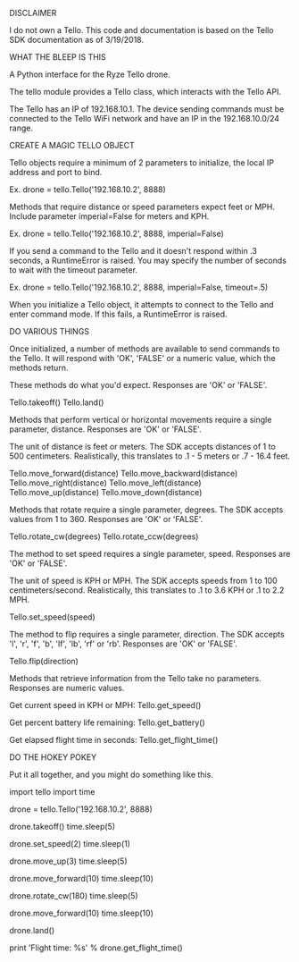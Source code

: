 DISCLAIMER

I do not own a Tello. This code and documentation is based on the Tello SDK
documentation as of 3/19/2018.

WHAT THE BLEEP IS THIS

A Python interface for the Ryze Tello drone.

The tello module provides a Tello class, which interacts with the Tello API.

The Tello has an IP of 192.168.10.1. The device sending commands must be
connected to the Tello WiFi network and have an IP in the 192.168.10.0/24
range.

CREATE A MAGIC TELLO OBJECT

Tello objects require a minimum of 2 parameters to initialize, the local IP
address and port to bind.

Ex. drone = tello.Tello('192.168.10.2', 8888)

Methods that require distance or speed parameters expect feet or MPH. Include
parameter imperial=False for meters and KPH.

Ex. drone = tello.Tello('192.168.10.2', 8888, imperial=False)

If you send a command to the Tello and it doesn't respond within .3 seconds, a
RuntimeError is raised. You may specify the number of seconds to wait with the
timeout parameter.

Ex. drone = tello.Tello('192.168.10.2', 8888, imperial=False, timeout=.5)

When you initialize a Tello object, it attempts to connect to the Tello and
enter command mode. If this fails, a RuntimeError is raised.

DO VARIOUS THINGS

Once initialized, a number of methods are available to send commands to the
Tello. It will respond with 'OK', 'FALSE' or a numeric value, which the methods
return.

These methods do what you'd expect. Responses are 'OK' or 'FALSE'.

Tello.takeoff()
Tello.land()

Methods that perform vertical or horizontal movements require a single
parameter, distance. Responses are 'OK' or 'FALSE'.

The unit of distance is feet or meters. The SDK accepts distances of 1 to 500
centimeters. Realistically, this translates to .1 - 5 meters or .7 - 16.4 feet.

Tello.move_forward(distance)
Tello.move_backward(distance)
Tello.move_right(distance)
Tello.move_left(distance)
Tello.move_up(distance)
Tello.move_down(distance)

Methods that rotate require a single parameter, degrees. The SDK accepts values
from 1 to 360. Responses are 'OK' or 'FALSE'.

Tello.rotate_cw(degrees)
Tello.rotate_ccw(degrees)

The method to set speed requires a single parameter, speed. Responses are 'OK'
or 'FALSE'.

The unit of speed is KPH or MPH. The SDK accepts speeds from 1 to 100
centimeters/second. Realistically, this translates to .1 to 3.6 KPH or .1 to 
2.2 MPH.

Tello.set_speed(speed)

The method to flip requires a single parameter, direction. The SDK accepts 'l',
'r', 'f', 'b', 'lf', 'lb', 'rf' or 'rb'. Responses are 'OK' or 'FALSE'.

Tello.flip(direction)

Methods that retrieve information from the Tello take no parameters. Responses
are numeric values.

Get current speed in KPH or MPH:
Tello.get_speed()

Get percent battery life remaining:
Tello.get_battery()

Get elapsed flight time in seconds:
Tello.get_flight_time()

DO THE HOKEY POKEY

Put it all together, and you might do something like this.

import tello
import time

drone = tello.Tello('192.168.10.2', 8888)

drone.takeoff()
time.sleep(5)

drone.set_speed(2)
time.sleep(1)

drone.move_up(3)
time.sleep(5)

drone.move_forward(10)
time.sleep(10)

drone.rotate_cw(180)
time.sleep(5)

drone.move_forward(10)
time.sleep(10)

drone.land()

print 'Flight time: %s' % drone.get_flight_time()
